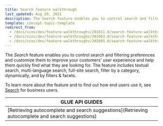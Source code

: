 ```yaml
---
title: Search feature walkthrough
last_updated: Aug 20, 2021
description: The Search feature enables you to control search and filtering preferences and customize them to improve your customers' user experience and help them quickly find what they are looking for.
template: concept-topic-template
redirect_from:
  - /docs/scos/dev/feature-walkthroughs/201811.0/search-feature-walkthrough.html
  - /docs/scos/dev/feature-walkthroughs/201903.0/search-feature-walkthrough.html
  - /docs/scos/dev/feature-walkthroughs/202005.0/search-feature-walkthrough.html
---
```


The _Search_ feature enables you to control search and filtering preferences and customize them to improve your customers' user experience and help them quickly find what they are looking for. The feature includes textual search, multi-language search, full-site search, filter by a category, dynamically, and by filters & facets.


To learn more about the feature and to find out how end users use it, see [Search](/docs/scos/user/features/{{page.version}}/search-feature-overview/search-feature-overview.html) for business users.


| GLUE API GUIDES |
|---|
| [Retrieving autocomplete and search suggestions](Retrieving autocomplete and search suggestions) |
